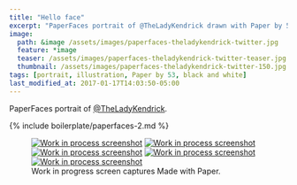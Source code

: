 ```yaml
---
title: "Hello face"
excerpt: "PaperFaces portrait of @TheLadyKendrick drawn with Paper by 53 on an iPad."
image: 
  path: &image /assets/images/paperfaces-theladykendrick-twitter.jpg 
  feature: *image
  teaser: /assets/images/paperfaces-theladykendrick-twitter-teaser.jpg
  thumbnail: /assets/images/paperfaces-theladykendrick-twitter-150.jpg
tags: [portrait, illustration, Paper by 53, black and white]
last_modified_at: 2017-01-17T14:03:50-05:00
---
```


PaperFaces portrait of [@TheLadyKendrick](https://twitter.com/TheLadyKendrick).

{% include boilerplate/paperfaces-2.md %}

<figure class="third">
	<a href="/assets/images/paperfaces-theladykendrick-process-1-lg.jpg"><img src="/assets/images/paperfaces-theladykendrick-process-1-600.jpg" alt="Work in process screenshot"></a>
	<a href="/assets/images/paperfaces-theladykendrick-process-2-lg.jpg"><img src="/assets/images/paperfaces-theladykendrick-process-2-600.jpg" alt="Work in process screenshot"></a>
	<a href="/assets/images/paperfaces-theladykendrick-process-3-lg.jpg"><img src="/assets/images/paperfaces-theladykendrick-process-3-600.jpg" alt="Work in process screenshot"></a>
	<a href="/assets/images/paperfaces-theladykendrick-process-4-lg.jpg"><img src="/assets/images/paperfaces-theladykendrick-process-4-600.jpg" alt="Work in process screenshot"></a>
	<a href="/assets/images/paperfaces-theladykendrick-process-5-lg.jpg"><img src="/assets/images/paperfaces-theladykendrick-process-5-600.jpg" alt="Work in process screenshot"></a>
	<figcaption>Work in progress screen captures Made with Paper.</figcaption>
</figure>
